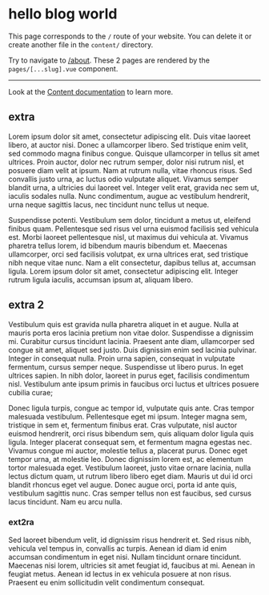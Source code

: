 # hello blog world

This page corresponds to the `/` route of your website. You can delete it or create another file in the `content/` directory.

Try to navigate to [/about](/about). These 2 pages are rendered by the `pages/[...slug].vue` component.

---

Look at the [Content documentation](https://content.nuxtjs.org/) to learn more.

## extra

Lorem ipsum dolor sit amet, consectetur adipiscing elit. Duis vitae laoreet libero, at auctor nisi. Donec a ullamcorper libero. Sed tristique enim velit, sed commodo magna finibus congue. Quisque ullamcorper in tellus sit amet ultrices. Proin auctor, dolor nec rutrum semper, dolor nisi rutrum nisl, et posuere diam velit at ipsum. Nam at rutrum nulla, vitae rhoncus risus. Sed convallis justo urna, ac luctus odio vulputate aliquet. Vivamus semper blandit urna, a ultricies dui laoreet vel. Integer velit erat, gravida nec sem ut, iaculis sodales nulla. Nunc condimentum, augue ac vestibulum hendrerit, urna neque sagittis lacus, nec tincidunt nunc tellus ut neque.

Suspendisse potenti. Vestibulum sem dolor, tincidunt a metus ut, eleifend finibus quam. Pellentesque sed risus vel urna euismod facilisis sed vehicula est. Morbi laoreet pellentesque nisl, ut maximus dui vehicula at. Vivamus pharetra tellus lorem, id bibendum mauris bibendum et. Maecenas ullamcorper, orci sed facilisis volutpat, ex urna ultrices erat, sed tristique nibh neque vitae nunc. Nam a elit consectetur, dapibus tellus at, accumsan ligula. Lorem ipsum dolor sit amet, consectetur adipiscing elit. Integer rutrum ligula iaculis, accumsan ipsum at, aliquam libero.

## extra 2

Vestibulum quis est gravida nulla pharetra aliquet in et augue. Nulla at mauris porta eros lacinia pretium non vitae dolor. Suspendisse a dignissim mi. Curabitur cursus tincidunt lacinia. Praesent ante diam, ullamcorper sed congue sit amet, aliquet sed justo. Duis dignissim enim sed lacinia pulvinar. Integer in consequat nulla. Proin urna sapien, consequat in vulputate fermentum, cursus semper neque. Suspendisse ut libero purus. In eget ultrices sapien. In nibh dolor, laoreet in purus eget, facilisis condimentum nisl. Vestibulum ante ipsum primis in faucibus orci luctus et ultrices posuere cubilia curae;

Donec ligula turpis, congue ac tempor id, vulputate quis ante. Cras tempor malesuada vestibulum. Pellentesque eget mi ipsum. Integer magna sem, tristique in sem et, fermentum finibus erat. Cras vulputate, nisl auctor euismod hendrerit, orci risus bibendum sem, quis aliquam dolor ligula quis ligula. Integer placerat consequat sem, et fermentum magna egestas nec. Vivamus congue mi auctor, molestie tellus a, placerat purus. Donec eget tempor urna, at molestie leo. Donec dignissim lorem est, ac elementum tortor malesuada eget. Vestibulum laoreet, justo vitae ornare lacinia, nulla lectus dictum quam, ut rutrum libero libero eget diam. Mauris ut dui id orci blandit rhoncus eget vel augue. Donec augue orci, porta id ante quis, vestibulum sagittis nunc. Cras semper tellus non est faucibus, sed cursus lacus tincidunt. Nam eu arcu nulla.

### ext2ra

Sed laoreet bibendum velit, id dignissim risus hendrerit et. Sed risus nibh, vehicula vel tempus in, convallis ac turpis. Aenean id diam id enim accumsan condimentum in eget nisi. Nullam tincidunt ornare tincidunt. Maecenas nisi lorem, ultricies sit amet feugiat id, faucibus at mi. Aenean in feugiat metus. Aenean id lectus in ex vehicula posuere at non risus. Praesent eu enim sollicitudin velit condimentum consequat.